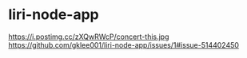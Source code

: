 # liri-node-app
https://i.postimg.cc/zXQwRWcP/concert-this.jpg
https://github.com/gklee001/liri-node-app/issues/1#issue-514402450
